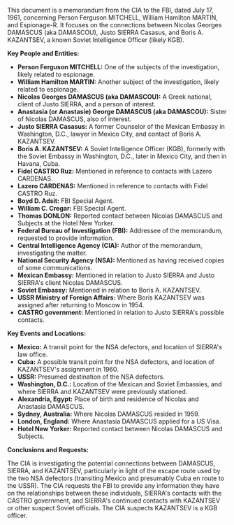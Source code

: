 This document is a memorandum from the CIA to the FBI, dated July 17, 1961, concerning Person Ferguson MITCHELL, William Hamilton MARTIN, and Espionage-R. It focuses on the connections between Nicolas Georges DAMASCUS (aka DAMASCOU), Justo SIERRA Casasus, and Boris A. KAZANTSEV, a known Soviet Intelligence Officer (likely KGB).

**Key People and Entities:**

*   **Person Ferguson MITCHELL:** One of the subjects of the investigation, likely related to espionage.
*   **William Hamilton MARTIN:** Another subject of the investigation, likely related to espionage.
*   **Nicolas Georges DAMASCUS (aka DAMASCOU):** A Greek national, client of Justo SIERRA, and a person of interest.
*   **Anastasia (or Anastasie) George DAMASCUS (aka DAMASCOU):** Sister of Nicolas DAMASCUS, also of interest.
*   **Justo SIERRA Casasus:** A former Counselor of the Mexican Embassy in Washington, D.C., lawyer in Mexico City, and contact of Boris A. KAZANTSEV.
*   **Boris A. KAZANTSEV:** A Soviet Intelligence Officer (KGB), formerly with the Soviet Embassy in Washington, D.C., later in Mexico City, and then in Havana, Cuba.
*   **Fidel CASTRO Ruz:** Mentioned in reference to contacts with Lazero CARDENAS.
*   **Lazero CARDENAS:** Mentioned in reference to contacts with Fidel CASTRO Ruz.
*   **Boyd D. Adsit:** FBI Special Agent.
*   **William C. Cregar:** FBI Special Agent.
*   **Thomas DONLON:** Reported contact between Nicolas DAMASCUS and Subjects at the Hotel New Yorker.
*   **Federal Bureau of Investigation (FBI):** Addressee of the memorandum, requested to provide information.
*   **Central Intelligence Agency (CIA):** Author of the memorandum, investigating the matter.
*   **National Security Agency (NSA):** Mentioned as having received copies of some communications.
*   **Mexican Embassy:** Mentioned in relation to Justo SIERRA and Justo SIERRA's client Nicolas DAMASCUS.
*   **Soviet Embassy:** Mentioned in relation to Boris A. KAZANTSEV.
*   **USSR Ministry of Foreign Affairs:** Where Boris KAZANTSEV was assigned after returning to Moscow in 1954.
*   **CASTRO government:** Mentioned in relation to Justo SIERRA's possible contacts.

**Key Events and Locations:**

*   **Mexico:** A transit point for the NSA defectors, and location of SIERRA's law office.
*   **Cuba:** A possible transit point for the NSA defectors, and location of KAZANTSEV's assignment in 1960.
*   **USSR:** Presumed destination of the NSA defectors.
*   **Washington, D.C.:** Location of the Mexican and Soviet Embassies, and where SIERRA and KAZANTSEV were previously stationed.
*   **Alexandria, Egypt:** Place of birth and residence of Nicolas and Anastasia DAMASCUS.
*   **Sydney, Australia:** Where Nicolas DAMASCUS resided in 1959.
*   **London, England:** Where Anastasia DAMASCUS applied for a US Visa.
*   **Hotel New Yorker:** Reported contact between Nicolas DAMASCUS and Subjects.

**Conclusions and Requests:**

The CIA is investigating the potential connections between DAMASCUS, SIERRA, and KAZANTSEV, particularly in light of the escape route used by the two NSA defectors (transiting Mexico and presumably Cuba en route to the USSR). The CIA requests the FBI to provide any information they have on the relationships between these individuals, SIERRA's contacts with the CASTRO government, and SIERRA's continued contacts with KAZANTSEV or other suspect Soviet officials. The CIA suspects KAZANTSEV is a KGB officer.
